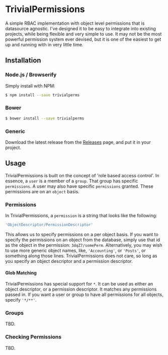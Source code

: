 # TrivialPermissions

A simple RBAC implementation with object level permissions that is datasource agnostic. I've designed it to be easy to 
integrate into existing projects, while being flexible and very simple to use. It may not be the most powerful 
permission system ever devised, but it is one of the easiest to get up and running with in very little time.

## Installation

### Node.js / Browserify

Simply install with NPM:

```bash
$ npm install --save trivialperms
```

### Bower

```bash
$ bower install --save trivialperms
```

### Generic

Download the latest release from the [Releases][] page, and put it in your project.

[Releases]: https://github.com/trivialsoftware/TrivialPermissions/releases

## Usage

TrivialPermissions is built on the concept of 'role based access control'. In essence, a `user` is a member of a 
`group`. That group has specific `permissions`. A user may also have specific `permissions` granted. These permissions 
are on an `object` basis.

### Permissions

In TrivialPermissions, a `permission` is a string that looks like the following:

```javascript
'ObjectDescriptor/PermissionDescriptor'
```

This allows us to specify permissions on a per object basis. If you want to specify the permissions on an object from 
the database, simply use that id as the object in the permission: `3dqZ7/somePerm`. Alternatively, you may wish to use
more generic object names, like, `'Accounting'`, or `'Posts'`, or something along those lines. TrivialPermissions does
not care, so long as you specify an object descriptor and a permission descriptor.

#### Glob Matching

TrivialPermissions has special support for `*`. It can be used as either an object descriptor, or a permission descriptor.
It matches any permissions passed in. If you want a user or group to have all permissions for all objects, specify
`'*/**'`.

### Groups

TBD.

### Checking Permissions

TBD.
